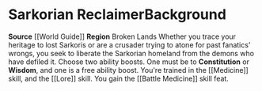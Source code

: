 ﻿---
ability: null
ability_boost: null
feat: null
id: '61'
name: Sarkorian Reclaimer
prerequisite: null
rarity: null
skill: null
source: '[[DATABASE/source/World Guide|World Guide]]'
subcategory: regional
trait: null
type: null

---
# Sarkorian Reclaimer<span class="item-type">Background</span>

**Source** [[World Guide]] 
**Region** Broken Lands
Whether you trace your heritage to lost Sarkoris or are a crusader trying to atone for past fanatics’ wrongs, you seek to liberate the Sarkorian homeland from the demons who have defiled it.
Choose two ability boosts. One must be to **Constitution** or **Wisdom**, and one is a free ability boost.
You're trained in the [[Medicine]] skill, and the [[Lore]] skill. You gain the [[Battle Medicine]] skill feat.